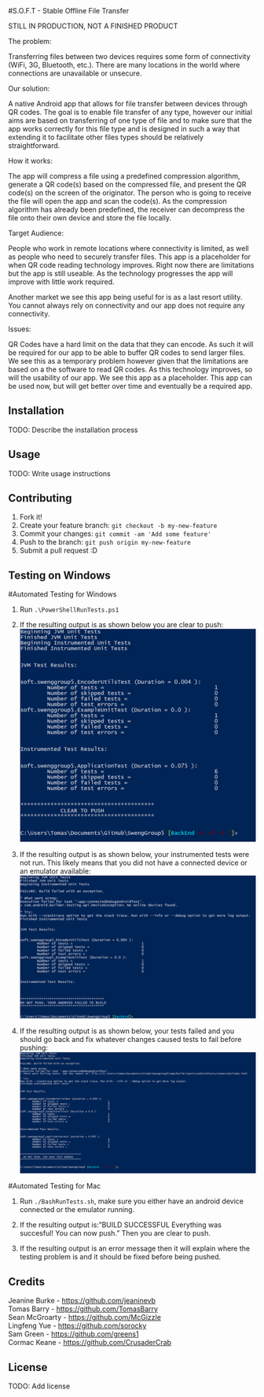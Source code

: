 <snippet>
  <content>
#S.O.F.T - Stable Offline File Transfer

STILL IN PRODUCTION, NOT A FINISHED PRODUCT

The problem:

Transferring files between two devices requires some form of connectivity (WiFi, 3G, Bluetooth, etc.). There are many locations in the world where connections are unavailable or unsecure.

Our solution:

A native Android app that allows for file transfer between devices through QR codes. The goal is to enable file transfer of any type, however our initial aims are based on transferring of one type of file and to make sure that the app works correctly for this file type and is designed in such a way that extending it to facilitate other files types should be relatively straightforward.

How it works:

The app will compress a file using a predefined compression algorithm, generate a QR code(s) based on the compressed file, and present the QR code(s) on the screen of the originator. The person who is going to receive the file will open the app and scan the code(s). As the compression algorithm has already been predefined, the receiver can decompress the file onto their own device and store the file locally.

Target Audience:

People who work in remote locations where connectivity is limited, as well as people who need to securely transfer files. This app is a placeholder for when QR code reading technology improves. Right now there are limitations but the app is still useable. As the technology progresses the app will improve with little work required.

Another market we see this app being useful for is as a last resort utility. You cannot always rely on connectivity and our app does not require any connectivity.

Issues:

QR Codes have a hard limit on the data that they can encode. As such it will be required for our app to be able to buffer QR codes to send larger files. We see this as a temporary problem however given that the limitations are based on a the software to read QR codes. As this technology improves, so will the usability of our app. We see this app as a placeholder. This app can be used now, but will get better over time and eventually be a required app.

## Installation
TODO: Describe the installation process

## Usage
TODO: Write usage instructions

## Contributing
1. Fork it!
2. Create your feature branch: `git checkout -b my-new-feature`
3. Commit your changes: `git commit -am 'Add some feature'`
4. Push to the branch: `git push origin my-new-feature`
5. Submit a pull request :D

## Testing on Windows

#Automated Testing for Windows
1. Run ```.\PowerShellRunTests.ps1```
2. If the resulting output is as shown below you are clear to push:
![alt tag](https://github.com/jeaninevb/SwengGroup5/blob/BackEnd/README_Images/Powershell_ClearToPush.PNG)

3. If the resulting output is as shown below, your instrumented tests were not run. This likely means that you did not have a connected device or an emulator available:
![alt tag](https://github.com/jeaninevb/SwengGroup5/blob/BackEnd/README_Images/Powershell_AndroidBuildFail.PNG)

4. If the resulting output is as shown below, your tests failed and you should go back and fix whatever changes caused tests to fail before pushing:
![alt tag](https://github.com/jeaninevb/SwengGroup5/blob/BackEnd/README_Images/Powershell_FailedTests.PNG)

#Automated Testing for Mac
1. Run ```./BashRunTests.sh```, make sure you either have an android device connected or the emulator running.

2. If the resulting output is:”BUILD SUCCESSFUL
Everything was succesful! You can now push.”
Then you are clear to push.

3. If the resulting output is an error message then it will explain where the testing problem is and it should be fixed before being pushed.




## Credits
Jeanine Burke - https://github.com/jeaninevb<br />
Tomas Barry - https://github.com/TomasBarry<br />
Sean McGroarty - https://github.com/McGizzle<br />
Lingfeng Yue - https://github.com/sorocky<br />
Sam Green - https://github.com/greens1<br />
Cormac Keane - https://github.com/CrusaderCrab<br />

## License
TODO: Add license</content>
</snippet>
